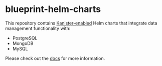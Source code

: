 # blueprint-helm-charts

This repository contains [Kanister-enabled](https://kanister.io/) Helm charts that integrate data management functionality with:

* PostgreSQL
* MongoDB
* MySQL

Please check out the [docs](https://docs.kanister.io/helm.html) for more information.
